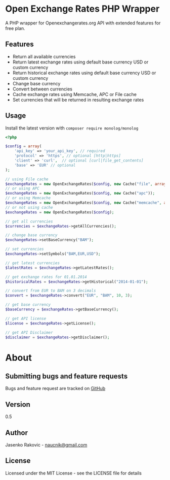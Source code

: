 Open Exchange Rates PHP Wrapper
===================

A PHP wrapper for Openexchangerates.org API with extended features for free plan.

Features
-------------------

* Return all available currencies
* Return latest exchange rates using default base currency USD or custom currency
* Return historical exchange rates using default base currency USD or custom currency
* Change base currency
* Convert between currencies
* Cache exchange rates using Memcache, APC or File cache
* Set currencies that will be returned in resulting exchange rates


Usage
-----

Install the latest version with `composer require monolog/monolog`

```php
<?php

$config = array(
    'api_key' => 'your_api_key', // required
    'protocol' => 'https', // optional [http|https]
    'client' => 'curl',  // optional [curl|file_get_contents]
    'base' => 'EUR' // optional
);

// using File cache
$exchangeRates = new OpenExchangeRates($config, new Cache("file", array('cache_dir'=>'/path_to_cache_dir/')));
// or using APC
$exchangeRates = new OpenExchangeRates($config, new Cache("apc"));
// or using Memcache
$exchangeRates = new OpenExchangeRates($config, new Cache("memcache", array('host'=>'localhost', 'port'=> 11211)));
// or not using cache
$exchangeRates = new OpenExchangeRates($config);

// get all currencies
$currencies = $exchangeRates->getAllCurrencies();

// change base currency
$exchangeRates->setBaseCurrency("BAM");

// set currencies
$exchangeRates->setSymbols("BAM,EUR,USD");

// get latest currencies
$latestRates = $exchangeRates->getLatestRates();

// get exchange rates for 01.01.2014
$historicalRates = $exchangeRates->getHistorical("2014-01-01");

// convert from EUR to BAM on 3 decimals
$convert = $exchangeRates->convert("EUR", "BAM", 10, 3);

// get base currency
$baseCurrency = $exchangeRates->getBaseCurrency();

// get API license
$license = $exchangeRates->getLicense();

// get API Disclaimer
$disclaimer = $exchangeRates->getDisclaimer();

```


About
=====

Submitting bugs and feature requests
------------------------------------
Bugs and feature request are tracked on [GitHub]

Version
----

0.5


Author
------
Jasenko Rakovic - naucnik@gmail.com

License
----

Licensed under the MIT License - see the LICENSE file for details

[GitHub]:https://github.com/dzasa/php-open-exchange-rates/issues
